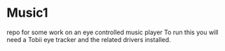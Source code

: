 # Music1
repo for some work on an eye controlled music player
To run this you will need a Tobii eye tracker and the related drivers installed.
